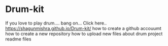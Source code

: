 # Drum-kit

If you love to play drum....
bang on... Click here..
https://shagunmishra.github.io/Drum-kit/
 how to create a github accouumt
 how to create a new repository
 how to upload new files 
 about drum project
 readme files
